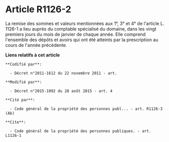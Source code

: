# Article R1126-2

La remise des sommes et valeurs mentionnées aux 1°, 3° et 4° de l'article L. 1126-1 a lieu auprès du comptable spécialisé du
domaine, dans les vingt premiers jours du mois de janvier de chaque année. Elle comprend l'ensemble des dépôts et avoirs qui
ont été atteints par la prescription au cours de l'année précédente.

**Liens relatifs à cet article**

	**Codifié par**:

	  - Décret n°2011-1612 du 22 novembre 2011 - art.

	**Modifié par**:

	  - Décret n°2015-1092 du 28 août 2015 - art. 4

	**Cité par**:

	  - Code général de la propriété des personnes publ... - art. R1126-3 (Ab)

	**Cite**:

	  - Code général de la propriété des personnes publiques. - art. L1126-1
